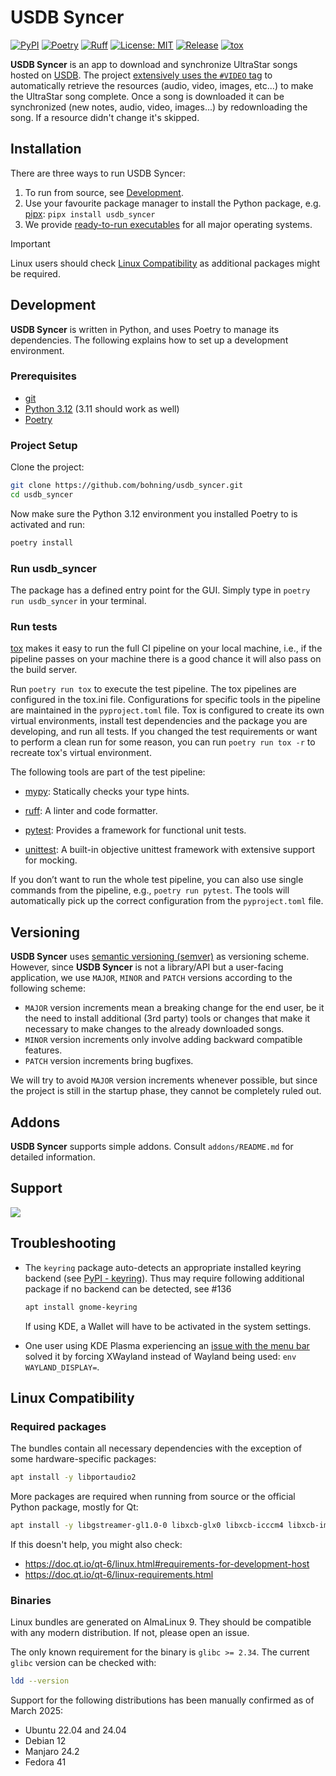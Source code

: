 # USDB Syncer

[![PyPI](https://img.shields.io/pypi/v/usdb_syncer)](https://pypi.org/project/usdb-syncer/)
[![Poetry](https://img.shields.io/endpoint?url=https://python-poetry.org/badge/v0.json)](https://python-poetry.org/)
[![Ruff](https://img.shields.io/endpoint?url=https://raw.githubusercontent.com/astral-sh/ruff/main/assets/badge/v2.json)](https://github.com/astral-sh/ruff)
[![License: MIT](https://img.shields.io/badge/License-MIT-yellow.svg)](https://opensource.org/licenses/MIT)
[![Release](https://github.com/bohning/usdb_syncer/actions/workflows/release.yaml/badge.svg)](https://github.com/bohning/usdb_syncer/actions/workflows/release.yaml)
[![tox](https://github.com/bohning/usdb_syncer/actions/workflows/tox.yaml/badge.svg)](https://github.com/bohning/usdb_syncer/actions/workflows/tox.yaml)

**USDB Syncer** is an app to download and synchronize UltraStar songs hosted on [USDB](https://usdb.animux.de).
The project [extensively uses the `#VIDEO` tag](https://github.com/bohning/usdb_syncer/wiki/Meta-Tags#format) to automatically retrieve the resources (audio, video, images, etc...) to make the UltraStar song complete.
Once a song is downloaded it can be synchronized (new notes, audio, video, images...) by redownloading the song. If a resource didn't change it's skipped.

## Installation

There are three ways to run USDB Syncer:

1. To run from source, see [Development](#development).
2. Use your favourite package manager to install the Python package, e.g. [pipx](https://pipx.pypa.io/stable/): `pipx install usdb_syncer`
3. We provide [ready-to-run executables](https://github.com/bohning/usdb_syncer/releases) for all major operating systems.

> [!IMPORTANT]  
> Linux users should check [Linux Compatibility](#linux-compatibility) as additional packages might be required.

## Development

**USDB Syncer** is written in Python, and uses Poetry to manage its dependencies.
The following explains how to set up a development environment.

### Prerequisites

- [git](https://www.git-scm.com/downloads)
- [Python 3.12](https://www.python.org/downloads/) (3.11 should work as well)
- [Poetry](https://python-poetry.org/docs/#installation)

### Project Setup

Clone the project:

```bash
git clone https://github.com/bohning/usdb_syncer.git
cd usdb_syncer
```

Now make sure the Python 3.12 environment you installed Poetry to is activated and run:

```bash
poetry install
```

### Run usdb_syncer

The package has a defined entry point for the GUI. Simply type in `poetry run usdb_syncer` in your terminal.

### Run tests

[tox](https://github.com/tox-dev/tox) makes it easy to run the full CI pipeline on your local machine, i.e., if the pipeline passes on your machine there is a good chance it will also pass on the build server.

Run `poetry run tox` to execute the test pipeline. The tox pipelines are configured in the tox.ini file.
Configurations for specific tools in the pipeline are maintained in the `pyproject.toml` file.
Tox is configured to create its own virtual environments, install test dependencies and the package you are developing, and run all tests.
If you changed the test requirements or want to perform a clean run for some reason, you can run `poetry run tox -r` to recreate tox's virtual environment.

The following tools are part of the test pipeline:

- [mypy](https://github.com/python/mypy): Statically checks your type hints.

- [ruff](https://docs.astral.sh/ruff/): A linter and code formatter.

- [pytest](https://github.com/pytest-dev/pytest): Provides a framework for functional unit tests.

- [unittest](https://docs.python.org/3/library/unittest.html): A built-in objective unittest framework
  with extensive support for mocking.

If you don’t want to run the whole test pipeline, you can also use single commands from the pipeline, e.g., `poetry run pytest`. The tools will automatically pick up the correct configuration from the `pyproject.toml` file.

## Versioning

**USDB Syncer** uses [semantic versioning (semver)](https://semver.org/) as versioning scheme.
However, since **USDB Syncer** is not a library/API but a user-facing application, we use `MAJOR`, `MINOR` and `PATCH`
versions according to the following scheme:

- `MAJOR` version increments mean a breaking change for the end user, be it the need to install additional
  (3rd party) tools or changes that make it necessary to make changes to the already downloaded songs.
- `MINOR` version increments only involve adding backward compatible features.
- `PATCH` version increments bring bugfixes.

We will try to avoid `MAJOR` version increments whenever possible, but since the project is still in the
startup phase, they cannot be completely ruled out.

## Addons

**USDB Syncer** supports simple addons. Consult `addons/README.md` for detailed information.

## Support

<a href="https://www.buymeacoffee.com/usdbsyncer"><img src="https://img.buymeacoffee.com/button-api/?text=Buy us some vegan pizza!&emoji=🍕&slug=usdbsyncer&button_colour=40DCA5&font_colour=ffffff&font_family=Cookie&outline_colour=000000&coffee_colour=FFDD00" /></a>

## Troubleshooting

- The `keyring` package auto-detects an appropriate installed keyring backend (see [PyPI - keyring](https://pypi.org/project/keyring/)). Thus may require following additional package if no backend can be detected, see #136

  ```bash
  apt install gnome-keyring
  ```

  If using KDE, a Wallet will have to be activated in the system settings.

- One user using KDE Plasma experiencing an [issue with the menu bar](https://github.com/bohning/usdb_syncer/issues/198)
  solved it by forcing XWayland instead of Wayland being used: `env WAYLAND_DISPLAY=`.

## Linux Compatibility

### Required packages

The bundles contain all necessary dependencies with the exception of some hardware-specific packages:

```bash
apt install -y libportaudio2
```

More packages are required when running from source or the official Python package, mostly for Qt:

```bash
apt install -y libgstreamer-gl1.0-0 libxcb-glx0 libxcb-icccm4 libxcb-image0 libxcb-keysyms1 libxcb-randr0 libxcb-render-util0 libxcb-render0 libxcb-shape0 libxcb-shm0 libxcb-sync1 libxcb-util1 libxcb-xfixes0 libxcb1 libxkbcommon-dev libxkbcommon-x11-0 libxcb-cursor0 libva-dev libva-drm2 libva-x11-2 libportaudio2
```

If this doesn't help, you might also check:

- https://doc.qt.io/qt-6/linux.html#requirements-for-development-host
- https://doc.qt.io/qt-6/linux-requirements.html

### Binaries

Linux bundles are generated on AlmaLinux 9. They should be compatible with any modern distribution. If not, please open an issue.

The only known requirement for the binary is `glibc >= 2.34`. The current `glibc` version can be checked with:

```bash
ldd --version
```

Support for the following distributions has been manually confirmed as of March 2025:

- Ubuntu 22.04 and 24.04
- Debian 12
- Manjaro 24.2
- Fedora 41
